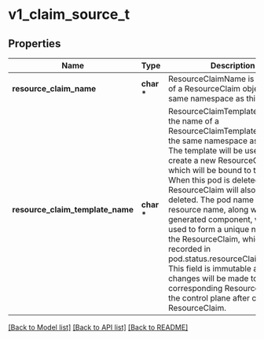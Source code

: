 # v1_claim_source_t

## Properties
Name | Type | Description | Notes
------------ | ------------- | ------------- | -------------
**resource_claim_name** | **char \*** | ResourceClaimName is the name of a ResourceClaim object in the same namespace as this pod. | [optional] 
**resource_claim_template_name** | **char \*** | ResourceClaimTemplateName is the name of a ResourceClaimTemplate object in the same namespace as this pod.  The template will be used to create a new ResourceClaim, which will be bound to this pod. When this pod is deleted, the ResourceClaim will also be deleted. The pod name and resource name, along with a generated component, will be used to form a unique name for the ResourceClaim, which will be recorded in pod.status.resourceClaimStatuses.  This field is immutable and no changes will be made to the corresponding ResourceClaim by the control plane after creating the ResourceClaim. | [optional] 

[[Back to Model list]](../README.md#documentation-for-models) [[Back to API list]](../README.md#documentation-for-api-endpoints) [[Back to README]](../README.md)


